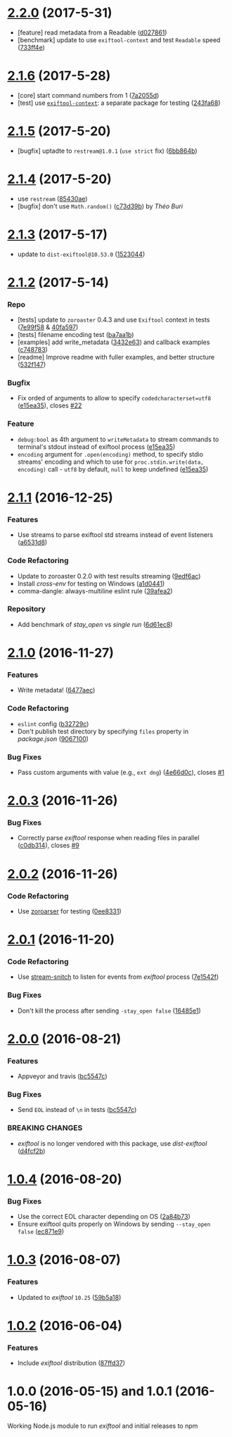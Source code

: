 <a name="2.2.0"></a>
# [2.2.0](https://github.com/Sobesednik/node-exiftool/compare/v2.1.6...v2.2.0) (2017-5-31)

* [feature] read metadata from a Readable ([d027861](https://github.com/Sobesednik/node-exiftool/commit/d027861))
* [benchmark] update to use `exiftool-context` and test `Readable` speed ([733ff4e](https://github.com/Sobesednik/node-exiftool/commit/733ff4e))

<a name="2.1.6"></a>
# [2.1.6](https://github.com/Sobesednik/node-exiftool/compare/v2.1.5...v2.1.6) (2017-5-28)

* [core] start command numbers from 1 ([7a2055d](https://github.com/Sobesednik/node-exiftool/commit/7a2055d))
* [test] use [`exiftool-context`](https://github.com/Sobesednik/exiftool-context): a separate package for testing ([243fa68](https://github.com/Sobesednik/node-exiftool/commit/243fa68))

<a name="2.1.5"></a>
# [2.1.5](https://github.com/Sobesednik/node-exiftool/compare/v2.1.4...v2.1.5) (2017-5-20)

* [bugfix] uptadte to `restream@1.0.1` (`use strict` fix) ([6bb864b](https://github.com/Sobesednik/node-exiftool/commit/6bb864b))

<a name="2.1.4"></a>
# [2.1.4](https://github.com/Sobesednik/node-exiftool/compare/v2.1.3...v2.1.4) (2017-5-20)

* use `restream` ([85430ae](https://github.com/Sobesednik/node-exiftool/commit/85430ae))
* [bugfix] don't use `Math.random()` ([c73d39b](https://github.com/Sobesednik/node-exiftool/commit/c73d39b)) by _Théo Buri_

<a name="2.1.3"></a>
# [2.1.3](https://github.com/Sobesednik/node-exiftool/compare/v2.1.2...v2.1.3) (2017-5-17)

* update to `dist-exiftool@10.53.0` ([1523044](https://github.com/Sobesednik/node-exiftool/commit/1523044))

<a name="2.1.2"></a>
# [2.1.2](https://github.com/Sobesednik/node-exiftool/compare/v2.1.1...v2.1.2) (2017-5-14)

### Repo

* [tests] update to `zoroaster` 0.4.3 and use `Exiftool` context in tests ([7e99f58](https://github.com/Sobesednik/node-exiftool/commit/7e99f58) &
[40fa597](https://github.com/Sobesednik/node-exiftool/commit/40fa597))
* [tests] filename encoding test ([ba7aa1b](https://github.com/Sobesednik/node-exiftool/commit/ba7aa1b))
* [examples] add write_metadata ([3432e63](https://github.com/Sobesednik/node-exiftool/commit/3432e63))
and callback examples ([c748783](https://github.com/Sobesednik/node-exiftool/commit/c748783))
* [readme] Improve readme with fuller examples, and better structure
([532f147](https://github.com/Sobesednik/node-exiftool/commit/532f147))

### Bugfix
* Fix orded of arguments to allow to specify `codedcharacterset=utf8` ([e15ea35](https://github.com/Sobesednik/node-exiftool/commit/e15ea35)),
closes [#22](https://github.com/Sobesednik/node-exiftool/issues/22)

### Feature
* `debug:bool` as 4th argument to `writeMetadata` to stream commands to terminal's stdout instead of
exiftool process ([e15ea35](https://github.com/Sobesednik/node-exiftool/commit/e15ea35))
* `encoding` argument for `.open(encoding)` method, to specify stdio streams' encoding and which to
use for `proc.stdin.write(data, encoding)` call - `utf8` by default, `null` to keep undefined
([e15ea35](https://github.com/Sobesednik/node-exiftool/commit/e15ea35))

<a name="2.1.1"></a>
# [2.1.1](https://github.com/Sobesednik/node-exiftool/compare/v2.1.0...v2.1.1) (2016-12-25)

### Features

* Use streams to parse exiftool std streams instead of event listeners ([a6531d8](https://github.com/Sobesednik/node-exiftool/commit/a6531d8f8))

### Code Refactoring

* Update to zoroaster 0.2.0 with test results streaming ([9edf6ac](https://github.com/Sobesednik/node-exiftool/commit/9edf6ac))
* Install _cross-env_ for testing on Windows ([a1d0441](https://github.com/Sobesednik/node-exiftool/commit/a1d0441))
* comma-dangle: always-multiline eslint rule ([39afea2](https://github.com/Sobesednik/node-exiftool/commit/39afea2))

### Repository

* Add benchmark of _stay_open_ vs _single run_ ([6d61ec8](https://github.com/Sobesednik/node-exiftool/commit/6d61ec8))

<a name="2.1.0"></a>
# [2.1.0](https://github.com/Sobesednik/node-exiftool/compare/v2.0.3...v2.1.0) (2016-11-27)

### Features

* Write metadata! ([6477aec](https://github.com/Sobesednik/node-exiftool/commit/6477aec))

### Code Refactoring

* `eslint` config ([b32729c](https://github.com/Sobesednik/node-exiftool/commit/b32729c))
* Don't publish test directory by specifying `files` property in _package.json_ ([9067100](https://github.com/Sobesednik/node-exiftool/commit/9067100))

### Bug Fixes

* Pass custom arguments with value (e.g., `ext dng`) ([4e66d0c](https://github.com/Sobesednik/node-exiftool/commit/4e66d0c)), closes [#1](https://github.com/Sobesednik/node-exiftool/issues/1)

<a name="2.0.3"></a>
# [2.0.3](https://github.com/Sobesednik/node-exiftool/compare/v2.0.2...v2.0.3) (2016-11-26)

### Bug Fixes

* Correctly parse _exiftool_ response when reading files in parallel ([c0db314](https://github.com/Sobesednik/node-exiftool/commit/c0db314)), closes [#9](https://github.com/Sobesednik/node-exiftool/issues/9)

<a name="2.0.2"></a>
# [2.0.2](https://github.com/Sobesednik/node-exiftool/compare/v2.0.1...v2.0.2) (2016-11-26)

### Code Refactoring

* Use [zoroarser](https://www.npmjs.com/package/zoroaster) for testing ([0ee8331](https://github.com/Sobesednik/node-exiftool/commit/0ee8331))

<a name="2.0.1"></a>
# [2.0.1](https://github.com/Sobesednik/node-exiftool/compare/v2.0.0...v2.0.1) (2016-11-20)

### Code Refactoring

* Use [stream-snitch](https://www.npmjs.com/package/stream-snitch) to listen for events from _exiftool_ process ([7e1542f](https://github.com/Sobesednik/node-exiftool/commit/7e1542f))

### Bug Fixes

* Don't kill the process after sending `-stay_open false` ([16485e1](https://github.com/Sobesednik/node-exiftool/commit/16485e1))

<a name="2.0.0"></a>
# [2.0.0](https://github.com/Sobesednik/node-exiftool/compare/v1.0.4...v2.0.0) (2016-08-21)

### Features

* Appveyor and travis ([bc5547c](https://github.com/Sobesednik/node-exiftool/commit/bc5547c))

### Bug Fixes

* Send `EOL` instead of `\n` in tests ([bc5547c](https://github.com/Sobesednik/node-exiftool/commit/bc5547c))

### BREAKING CHANGES

* _exiftool_ is no longer vendored with this package, use _dist-exiftool_ ([d4fcf2b](https://github.com/Sobesednik/node-exiftool/commit/d4fcf2b))

<a name="1.0.4"></a>
# [1.0.4](https://github.com/Sobesednik/node-exiftool/compare/v1.0.3...v1.0.4) (2016-08-20)

### Bug Fixes

* Use the correct EOL character depending on OS ([2a84b73](https://github.com/Sobesednik/node-exiftool/commit/2a84b73))
* Ensure exiftool quits properly on Windows by sending `--stay_open false` ([ec871e9](https://github.com/Sobesednik/node-exiftool/commit/ec871e9))

<a name="1.0.3"></a>
# [1.0.3](https://github.com/Sobesednik/node-exiftool/compare/v1.0.2...v1.0.3) (2016-08-07)

### Features

* Updated to _exiftool_ `10.25` ([59b5a18](https://github.com/Sobesednik/node-exiftool/commit/59b5a18))

<a name="1.0.2"></a>
# [1.0.2](https://github.com/Sobesednik/node-exiftool/compare/v1.0.1...v1.0.2) (2016-06-04)

### Features

* Include _exiftool_ distribution ([87ffd37](https://github.com/Sobesednik/node-exiftool/commit/87ffd37))

# 1.0.0 (2016-05-15) and 1.0.1 (2016-05-16)

Working Node.js module to run _exiftool_ and initial releases to npm
